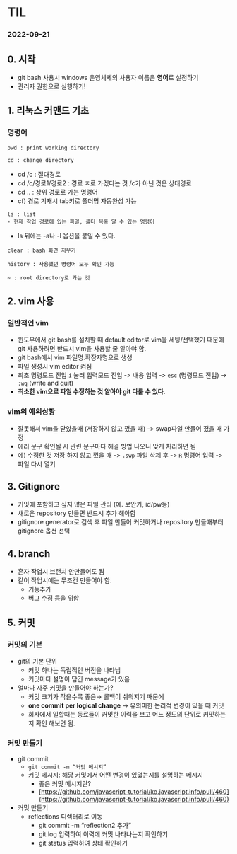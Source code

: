 # TIL

### 2022-09-21

## 0. 시작
- git bash 사용시 windows 운영체제의 사용자 이름은 **영어**로 설정하기
- 관리자 권한으로 실행하기! 

## 1. 리눅스 커맨드 기초
### 명령어

```
pwd : print working directory
```

```
cd : change directory
```
- cd /c : 절대경로
- cd /c/경로1/경로2 : 경로 ㅈ로 가겠다는 것 /c가 아닌 것은 상대경로 
- cd .. : 상위 경로로 가는 명령어 
- cf) 경로 기재시 tab키로 폴더명 자동완성 가능

```
ls : list
- 현재 작업 경로에 있는 파일, 폴더 목록 알 수 있는 명령어
```
- ls 뒤에는 -a나 -l 옵션을 붙일 수 있다.

```
clear : bash 화면 지우기
```

```
history : 사용했던 명령어 모두 확인 가능
```

```
~ : root directory로 가는 것
```

## 2. vim 사용
### 일반적인 vim

- 윈도우에서 git bash를 설치할 때 default editor로 vim을 세팅/선택했기 때문에 git 사용하려면 반드시 vim을 사용할 줄 알아야 함.
- git bash에서 vim 파일명.확장자명으로 생성
- 파일 생성시 vim editor 켜짐
- 최초 명령모드 진입 `i` 눌러 입력모드 진입 -> 내용 입력 -> `esc` (명령모드 진입) -> `:wq` (write and quit)
- **최소한 vim으로 파일 수정하는 것 알아야 git 다룰 수 있다.**

### vim의 예외상황

- 잘못해서 vim을 닫았을때 (저장하지 않고 껐을 때) -> swap파일 만들어 졌을 때 가정
- 에러 문구 확인될 시 관련 문구마다 해결 방법 나오니 맞게 처리하면 됨 
- 예) 수정한 것 저장 하지 않고 껐을 때 -> `.swp` 파일 삭제 후 -> `R` 명령어 입력 -> 파일 다시 열기

## 3. Gitignore
- 커밋에 포함하고 싶지 않은 파일 관리 (예. 보안키, id/pw등)
- 새로운 repository 만들면 반드시 추가 해야함
- gitignore generator로 검색 후 파일 만들어 커밋하거나 repository 만들때부터 gitignore 옵션 선택

## 4. branch
- 혼자 작업시 브랜치 안만들어도 됨
- 같이 작업시에는 무조건 만들어야 함.
    - 기능추가
    - 버그 수정 등을 위함


## 5. 커밋
### 커밋의 기본
- git의 기본 단위
    - 커밋 하나는 독립적인 버전을 나타냄
    - 커밋마다 설명이 담긴 message가 있음
- 얼마나 자주 커밋을 만들어야 하는가?
    - 커밋 크기가 작을수록 좋음→ 롤백이 쉬워지기 때문에
    - **one commit per logical change** → 유의미한 논리적 변경이 있을 때 커밋
    - 회사에서 일할때는 동료들이 커밋한 이력을 보고 어느 정도의 단위로 커밋하는지 확인 해보면 됨.
  
### 커밋 만들기

- git commit
    - `git commit -m “커밋 메시지”`
    - 커밋 메시지: 해당 커밋에서 어떤 변경이 있었는지를 설명하는 메시지
        - 좋은 커밋 메시지란?
        - [https://github.com/javascript-tutorial/ko.javascript.info/pull/460](https://github.com/javascript-tutorial/ko.javascript.info/pull/460)
- 커밋 만들기
    - reflections 디렉터리로 이동
        - git commit -m “reflection2 추가”
        - git log 입력하여 이력에 커밋 나타나는지 확인하기
        - git status 입력하여 상태 확인하기